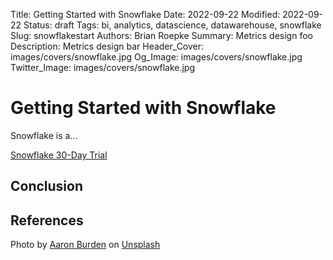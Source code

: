 Title: Getting Started with Snowflake
Date: 2022-09-22
Modified: 2022-09-22
Status: draft
Tags: bi, analytics, datascience, datawarehouse, snowflake
Slug: snowflakestart
Authors: Brian Roepke
Summary: Metrics design foo
Description: Metrics design bar
Header_Cover: images/covers/snowflake.jpg
Og_Image: images/covers/snowflake.jpg
Twitter_Image: images/covers/snowflake.jpg


# Getting Started with Snowflake

Snowflake is a... 

[Snowflake 30-Day Trial](https://signup.snowflake.com/)

## Conclusion




## References

Photo by <a href="https://unsplash.com/@aaronburden?utm_source=unsplash&utm_medium=referral&utm_content=creditCopyText">Aaron Burden</a> on <a href="https://unsplash.com/s/photos/snowflake?utm_source=unsplash&utm_medium=referral&utm_content=creditCopyText">Unsplash</a>
  
  
  

